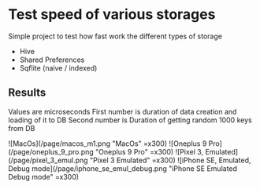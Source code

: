 # Test speed of various storages

Simple project to test how fast work the different types of storage

- Hive
- Shared Preferences
- Sqflite (naive / indexed)

## Results

Values are microseconds
First number is duration of data creation and loading of it to DB 
Second number is Duration of getting random 1000 keys from DB

![MacOs](/page/macos_m1.png "MacOs" =x300)
![Oneplus 9 Pro](/page/oneplus_9_pro.png "Oneplus 9 Pro" =x300)
![Pixel 3, Emulated](/page/pixel_3_emul.png "Pixel 3 Emulated" =x300)
![iPhone SE, Emulated, Debug mode](/page/iphone_se_emul_debug.png "iPhone SE Emulated Debug mode" =x300)
